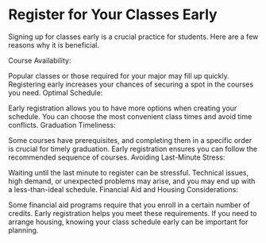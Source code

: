 # Register for Your Classes Early

Signing up for classes early is a crucial practice for students. 
Here are a few reasons why it is beneficial.

Course Availability:

Popular classes or those required for your major may fill up quickly. Registering early increases your chances of securing a spot in the courses you need.
Optimal Schedule:

Early registration allows you to have more options when creating your schedule. You can choose the most convenient class times and avoid time conflicts.
Graduation Timeliness:

Some courses have prerequisites, and completing them in a specific order is crucial for timely graduation. Early registration ensures you can follow the recommended sequence of courses.
Avoiding Last-Minute Stress:

Waiting until the last minute to register can be stressful. Technical issues, high demand, or unexpected problems may arise, and you may end up with a less-than-ideal schedule.
Financial Aid and Housing Considerations:

Some financial aid programs require that you enroll in a certain number of credits. Early registration helps you meet these requirements.
If you need to arrange housing, knowing your class schedule early can be important for planning.

